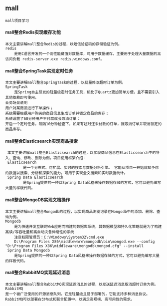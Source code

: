 ## mall
    mall项目学习

#### mall整合Redis实现缓存功能
    本文主要讲解mall整合Redis的过程，以短信验证码的存储验证为例。
    redis
        是用C语言开发的一个高性能键值对数据库，可用于数据缓存，主要用于处理大量数据的高访问负载 redis-server.exe redis.windows.conf。
    
#### mall整合SpringTask实现定时任务
    本文主要讲解mall整合SpringTask的过程，以批量修改超时订单为例。
    SpringTask
        是Spring自主研发的轻量级定时任务工具，相比于Quartz更加简单方便，且不需要引入其他依赖即可使用。
    业务场景说明
    用户对某商品进行下单操作；
    系统需要根据用户购买的商品信息生成订单并锁定商品的库存；
    系统设置了60分钟用户不付款就会取消订单；
    开启一个定时任务，每隔10分钟检查下，如果有超时还未付款的订单，就取消订单并取消锁定的商品库存。

#### mall整合Elasticsearch实现商品搜索
     本文主要讲解mall整合Elasticsearch的过程，以实现商品信息在Elasticsearch中的导入、查询、修改、删除为例。项目使用框架介绍：
     Elasticsearch 
            是一个分布式、可扩展、实时的搜索与数据分析引擎。 它能从项目一开始就赋予你的数据以搜索、分析和探索的能力，可用于实现全文搜索和实时数据统计。
     Spring Data Elasticsearch
            是Spring提供的一种以Spring Data风格来操作数据存储的方式，它可以避免编写大量的样板代码。
            
#### mall整合MongoDB实现文档操作
    本文主要讲解mall整合Mongodb的过程，以实现商品浏览记录在Mongodb中的添加、删除、查询为例。
    Mongodb
        是为快速开发互联网Web应用而构建的数据库系统，其数据模型和持久化策略就是为了构建高读/写吞吐量和高自动灾备伸缩性的系统
        注意权限管理员：C:\Windows\System32\cmd.exe
        D:\Program Files X86\middleware\mongodb\bin\mongod.exe --config "D:\Program Files X86\middleware\mongodb\mongod.cfg" --install
     Spring Data Mongodb
        是Spring提供的一种以Spring Data风格来操作数据存储的方式，它可以避免编写大量的样板代码。

#### mall整合RabbitMQ实现延迟消息
    本文主要讲解mall整合RabbitMQ实现延迟消息的过程，以发送延迟消息取消超时订单为例。
    RabbitMQ
    是一个被广泛使用的开源消息队列。它是轻量级且易于部署的，它能支持多种消息协议。RabbitMQ可以部署在分布式和联合配置中，以满足高规模、高可用性的需求。
  
